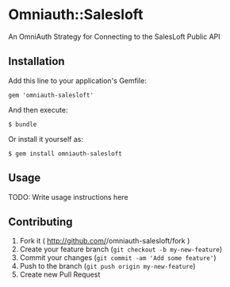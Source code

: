 # Omniauth::Salesloft

An OmniAuth Strategy for Connecting to the SalesLoft Public API

## Installation

Add this line to your application's Gemfile:

    gem 'omniauth-salesloft'

And then execute:

    $ bundle

Or install it yourself as:

    $ gem install omniauth-salesloft

## Usage

TODO: Write usage instructions here

## Contributing

1. Fork it ( http://github.com/<my-github-username>/omniauth-salesloft/fork )
2. Create your feature branch (`git checkout -b my-new-feature`)
3. Commit your changes (`git commit -am 'Add some feature'`)
4. Push to the branch (`git push origin my-new-feature`)
5. Create new Pull Request
